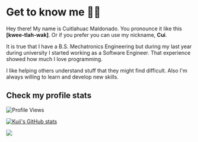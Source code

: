 # Get to know me 🧑‍💻

Hey there! My name is Cuitlahuac Maldonado. You pronounce it like this **[kwee-tlah-wak]**. Or if you prefer you can use my nickname, **Cui**.

It is true that I have a B.S. Mechatronics Engineering but during my last year during university I started working as a Software Engineer. That experience showed how much I love programming.

I like helping others understand stuff that they might find difficult. Also I'm always willing to learn and develop new skills.

## Check my profile stats

![Profile Views](https://komarev.com/ghpvc/?username=KuiiMaldonado&style=plastic&color=green)

[![Kuii's GitHub stats](https://github-readme-stats.vercel.app/api?username=KuiiMaldonado&count_private=true&show_icons=true&theme=merko)](https://github.com/anuraghazra/github-readme-stats)

<a href="https://github.com/KuiiMaldonado/KuiiMaldonado">
  <img src="https://github-readme-stats.vercel.app/api/top-langs/?username=KuiiMaldonado&layout=compact&theme=gruvbox" />
</a>

<!--
**KuiiMaldonado/KuiiMaldonado** is a ✨ _special_ ✨ repository because its `README.md` (this file) appears on your GitHub profile.

Here are some ideas to get you started:

- 🔭 I’m currently working on ...
- 🌱 I’m currently learning ...
- 👯 I’m looking to collaborate on ...
- 🤔 I’m looking for help with ...
- 💬 Ask me about ...
- 📫 How to reach me: ...
- 😄 Pronouns: ...
- ⚡ Fun fact: ...
-->
